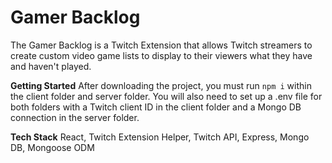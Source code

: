 # Gamer Backlog

The Gamer Backlog is a Twitch Extension that allows Twitch streamers to create custom video game lists to display to their viewers what they have and haven't played.

**Getting Started**
After downloading the project, you must run `npm i` within the client folder and server folder. You will also need to set up a .env file for both folders with a Twitch client ID in the client folder and a Mongo DB connection in the server folder.

**Tech Stack**
React, Twitch Extension Helper, Twitch API, Express, Mongo DB, Mongoose ODM